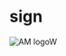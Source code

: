# sign
![AM logoW](https://user-images.githubusercontent.com/105946669/171154848-34d0fa71-7768-4383-96f9-65bf880650b9.png)
